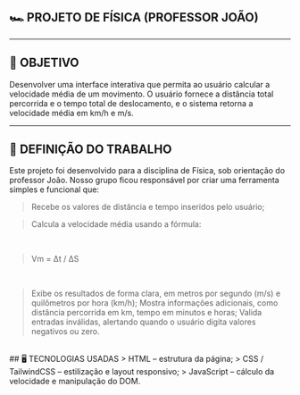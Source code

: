 ## 🏎️ PROJETO DE FÍSICA (PROFESSOR JOÃO)
<hr>

## 📐 OBJETIVO
Desenvolver uma interface interativa que permita ao usuário calcular a velocidade média de um movimento. O usuário fornece a distância total percorrida e o tempo total de deslocamento, e o sistema retorna a velocidade média em km/h e m/s.
<hr>

## 🚀 DEFINIÇÃO DO TRABALHO
Este projeto foi desenvolvido para a disciplina de Física, sob orientação do professor João. Nosso grupo ficou responsável por criar uma ferramenta simples e funcional que:
<br>
> Recebe os valores de distância e tempo inseridos pelo usuário;

> Calcula a velocidade média usando a fórmula:

<br>

> Vm = Δt / ΔS

<br>

> Exibe os resultados de forma clara, em metros por segundo (m/s) e quilômetros por hora (km/h);
> Mostra informações adicionais, como distância percorrida em km, tempo em minutos e horas;
> Valida entradas inválidas, alertando quando o usuário digita valores negativos ou zero.
> 
<br>
	​
## 🖥️ TECNOLOGIAS USADAS
> HTML – estrutura da página;
> CSS / TailwindCSS – estilização e layout responsivo;
> JavaScript – cálculo da velocidade e manipulação do DOM.
<br>
